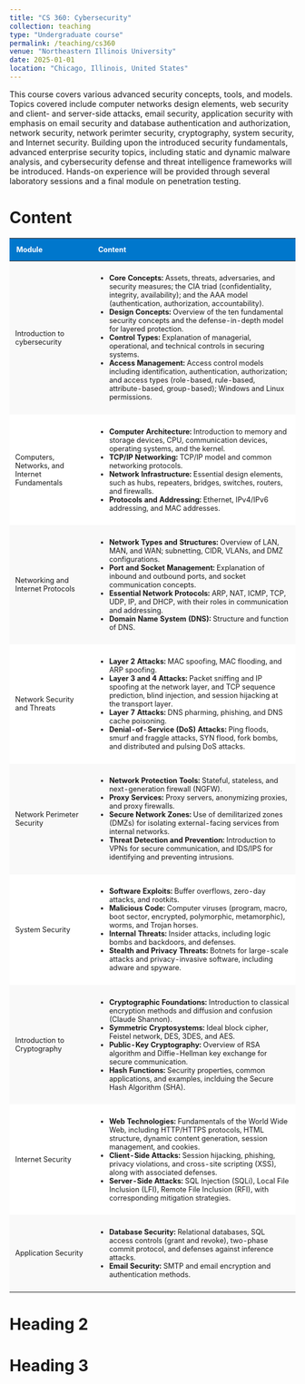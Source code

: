 ```yaml
---
title: "CS 360: Cybersecurity"
collection: teaching
type: "Undergraduate course"
permalink: /teaching/cs360
venue: "Northeastern Illinois University"
date: 2025-01-01
location: "Chicago, Illinois, United States"
---
```


This course covers various advanced security concepts, tools, and models. Topics covered include computer networks design elements, web security and client- and server-side attacks, email security, application security with emphasis on email security and database authentication and authorization, network security, network perimter security, cryptography, system security, and Internet security. Building upon the introduced security fundamentals, advanced enterprise security topics, including static and dynamic malware analysis, and cybersecurity defense and threat intelligence frameworks will be introduced. Hands-on experience will be provided through several laboratory sessions and a final module on penetration testing.

Content
======
<table style="width:100%; border-collapse: collapse; font-size: 90%; margin: 1em 0;">
  <thead>
    <tr style="background-color: #0077cc; color: white;">
      <th style="padding: 12px; text-align: left;">Module</th>
      <th style="padding: 12px; text-align: left;">Content</th>
    </tr>
  </thead>
  <tbody>
    <tr style="background-color: #f9f9f9;">
      <td style="padding: 10px;">Introduction to cybersecurity</td>
      <td style="padding: 10px;">
        <ul>
  <li><strong>Core Concepts:</strong> Assets, threats, adversaries, and security measures; the CIA triad (confidentiality, integrity, availability); and the AAA model (authentication, authorization, accountability).</li>
  <li><strong>Design Concepts:</strong> Overview of the ten fundamental security concepts and the defense-in-depth model for layered protection.</li>
  <li><strong>Control Types:</strong> Explanation of managerial, operational, and technical controls in securing systems.</li>
  <li><strong>Access Management:</strong> Access control models including identification, authentication, authorization; and access types (role-based, rule-based, attribute-based, group-based); Windows and Linux permissions.</li>
</ul>
      </td>
    </tr>
    <tr style="background-color: #ffffff;">
      <td style="padding: 10px;">Computers, Networks, and Internet Fundamentals
</td>
      <td style="padding: 10px;">
        <ul>
  <li><strong>Computer Architecture:</strong> Introduction to memory and storage devices, CPU, communication devices, operating systems, and the kernel.</li>
  <li><strong>TCP/IP Networking:</strong> TCP/IP model and common networking protocols.</li>
  <li><strong>Network Infrastructure:</strong> Essential design elements, such as hubs, repeaters, bridges, switches, routers, and firewalls.</li>
  <li><strong>Protocols and Addressing:</strong> Ethernet, IPv4/IPv6 addressing, and MAC addresses.</li>
</ul>
      </td>
    </tr>
    <tr style="background-color: #f9f9f9;">
      <td style="padding: 10px;">Networking and Internet Protocols
</td>
      <td style="padding: 10px;">
        <ul>
  <li><strong>Network Types and Structures:</strong> Overview of LAN, MAN, and WAN; subnetting, CIDR, VLANs, and DMZ configurations.</li>
  <li><strong>Port and Socket Management:</strong> Explanation of inbound and outbound ports, and socket communication concepts.</li>
  <li><strong>Essential Network Protocols:</strong> ARP, NAT, ICMP, TCP, UDP, IP, and DHCP, with their roles in communication and addressing.</li>
  <li><strong>Domain Name System (DNS):</strong> Structure and function of DNS.</li>
</ul>
      </td>
    </tr>
    <tr style="background-color: #ffffff;">
      <td style="padding: 10px;">Network Security and Threats
</td>
      <td style="padding: 10px;">
        <ul>
  <li><strong>Layer 2 Attacks:</strong> MAC spoofing, MAC flooding, and ARP spoofing.</li>
  <li><strong>Layer 3 and 4 Attacks:</strong> Packet sniffing and IP spoofing at the network layer, and TCP sequence prediction, blind injection, and session hijacking at the transport layer.</li>
  <li><strong>Layer 7 Attacks:</strong> DNS pharming, phishing, and DNS cache poisoning.</li>
  <li><strong>Denial-of-Service (DoS) Attacks:</strong> Ping floods, smurf and fraggle attacks, SYN flood, fork bombs, and distributed and pulsing DoS attacks.</li>
</ul>
      </td>
    </tr>
  <tr style="background-color: #f9f9f9;">
      <td style="padding: 10px;">Network Perimeter Security</td>
      <td style="padding: 10px;">
        <ul>
  <li><strong>Network Protection Tools:</strong> Stateful, stateless, and next-generation firewall (NGFW).</li>
  <li><strong>Proxy Services:</strong> Proxy servers, anonymizing proxies, and proxy firewalls.</li>
  <li><strong>Secure Network Zones:</strong> Use of demilitarized zones (DMZs) for isolating external-facing services from internal networks.</li>
  <li><strong>Threat Detection and Prevention:</strong> Introduction to VPNs for secure communication, and IDS/IPS for identifying and preventing intrusions.</li>
</ul>
      </td>
    </tr>
    <tr style="background-color: #ffffff;">
      <td style="padding: 10px;">System Security</td>
      <td style="padding: 10px;">
     <ul>
  <li><strong>Software Exploits:</strong> Buffer overflows, zero-day attacks, and rootkits.</li>
  <li><strong>Malicious Code:</strong> Computer viruses (program, macro, boot sector, encrypted, polymorphic, metamorphic), worms, and Trojan horses.</li>
  <li><strong>Internal Threats:</strong> Insider attacks, including logic bombs and backdoors, and defenses.</li>
  <li><strong>Stealth and Privacy Threats:</strong> Botnets for large-scale attacks and privacy-invasive software, including adware and spyware.</li>
</ul>
      </td>
    </tr>
      <tr style="background-color: #f9f9f9;">
      <td style="padding: 10px;">Introduction to Cryptography</td>
      <td style="padding: 10px;">
        <ul>
  <li><strong>Cryptographic Foundations:</strong> Introduction to classical encryption methods and diffusion and confusion (Claude Shannon).</li>
  <li><strong>Symmetric Cryptosystems:</strong> Ideal block cipher, Feistel network, DES, 3DES, and AES.</li>
  <li><strong>Public-Key Cryptography:</strong> Overview of RSA algorithm and Diffie-Hellman key exchange for secure communication.</li>
  <li><strong>Hash Functions:</strong> Security properties, common applications, and examples, inclduing the Secure Hash Algorithm (SHA).</li>
</ul>
      </td>
    </tr>
    <tr style="background-color: #ffffff;">
      <td style="padding: 10px;">Internet Security</td>
      <td style="padding: 10px;">
    <ul>
  <li><strong>Web Technologies:</strong> Fundamentals of the World Wide Web, including HTTP/HTTPS protocols, HTML structure, dynamic content generation, session management, and cookies.</li>
  <li><strong>Client-Side Attacks:</strong> Session hijacking, phishing, privacy violations, and cross-site scripting (XSS), along with associated defenses.</li>
  <li><strong>Server-Side Attacks:</strong> SQL Injection (SQLi), Local File Inclusion (LFI), Remote File Inclusion (RFI), with corresponding mitigation strategies.</li>
</ul>
      </td>
    </tr>
     <tr style="background-color: #f9f9f9;">
      <td style="padding: 10px;">Application Security</td>
      <td style="padding: 10px;">
        <ul>
  <li><strong>Database Security:</strong> Relational databases, SQL access controls (grant and revoke), two-phase commit protocol, and defenses against inference attacks.</li>
  <li><strong>Email Security:</strong> SMTP and email encryption and authentication methods.</li>
</ul>
      </td>
    </tr>
  </tbody>
</table>



Heading 2
======

Heading 3
======
